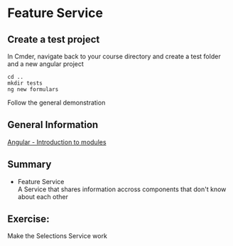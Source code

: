 # Feature Service
## Create a test project
In Cmder, navigate back to your course directory and create a test folder and a new angular project
```
cd ..
mkdir tests
ng new formulars
```
Follow the general demonstration

## General Information
[Angular - Introduction to modules](https://angular.io/guide/architecture-modules)

## Summary
- Feature Service  
A Service that shares information accross components that don't know about each other


## Exercise:
Make the Selections Service work

